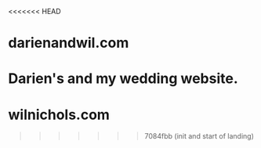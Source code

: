 <<<<<<< HEAD
# darienandwil.com
Darien's and my wedding website. 
=======
# wilnichols.com
>>>>>>> 7084fbb (init and start of landing)
